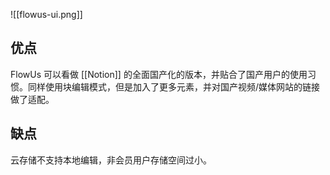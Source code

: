 ![[flowus-ui.png]]

## 优点

FlowUs 可以看做 [[Notion]] 的全面国产化的版本，并贴合了国产用户的使用习惯。同样使用块编辑模式，但是加入了更多元素，并对国产视频/媒体网站的链接做了适配。

## 缺点

云存储不支持本地编辑，非会员用户存储空间过小。